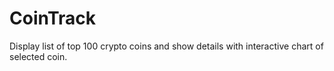# CoinTrack
Display list of top 100 crypto coins and show details with interactive chart of selected coin.
